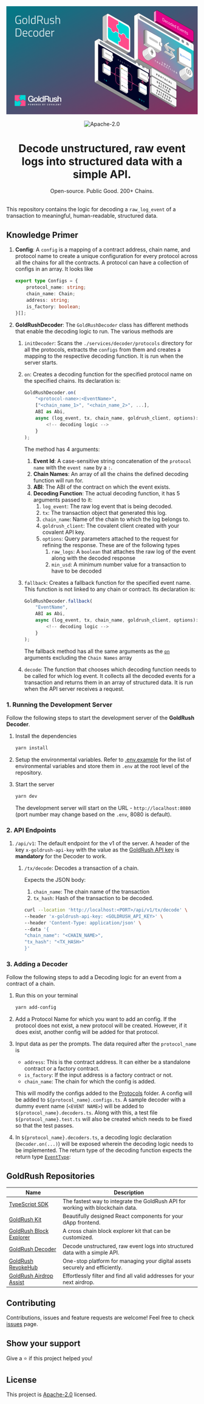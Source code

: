 <div align="center">
    <img alt="GoldRush Decoder Logo" src="./assets/goldrush-decoder-banner.png" style="max-width: 100%;"/>
</div>

<p align="center">
  <img src="https://img.shields.io/github/license/covalenthq/goldrush-decoder" alt="Apache-2.0">
</p>

<h1 align="center">
    Decode unstructured, raw event logs into structured data with a simple API.
</h1>

<div align="center">
    Open-source. Public Good. 200+ Chains.
</div>

<br>

This repository contains the logic for decoding a `raw_log_event` of a transaction to meaningful, human-readable, structured data.

## Knowledge Primer

1.  **Config**: A `config` is a mapping of a contract address, chain name, and protocol name to create a unique configuration for every protocol across all the chains for all the contracts. A protocol can have a collection of configs in an array. It looks like

    ```ts
    export type Configs = {
        protocol_name: string;
        chain_name: Chain;
        address: string;
        is_factory: boolean;
    }[];
    ```

2.  **GoldRushDecoder**: The `GoldRushDecoder` class has different methods that enable the decoding logic to run. The various methods are

    1.  `initDecoder`: Scans the `./services/decoder/protocols` directory for all the protocols, extracts the `configs` from them and creates a mapping to the respective decoding function. It is run when the server starts.
    2.  `on`: Creates a decoding function for the specified protocol name on the specified chains. Its declaration is:

        ```ts
        GoldRushDecoder.on(
            "<protocol-name>:<EventName>",
            ["<chain_name_1>", "<chain_name_2>", ...],
            ABI as Abi,
            async (log_event, tx, chain_name, goldrush_client, options): Promise<EventType> => {
                <!-- decoding logic -->
            }
        );
        ```

        The method has 4 arguments:

        1. **Event Id**: A case-sensitive string concatenation of the `protocol name` with the `event name` by a `:`.
        2. **Chain Names**: An array of all the chains the defined decoding function will run for.
        3. **ABI**: The ABI of the contract on which the event exists.
        4. **Decoding Function**: The actual decoding function, it has 5 arguments passed to it:
            1. `log_event`: The raw log event that is being decoded.
            2. `tx`: The transaction object that generated this log.
            3. `chain_name`: Name of the chain to which the log belongs to.
            4. `goldrush_client`: The covalent client created with your covalent API key.
            5. `options`: Query parameters attached to the request for refining the response. These are of the following types
                1. `raw_logs`: A `boolean` that attaches the raw log of the event along with the decoded response
                2. `min_usd`: A minimum number value for a transaction to have to be decoded

    3.  `fallback`: Creates a fallback function for the specified event name. This function is not linked to any chain or contract. Its declaration is:

        ```ts
        GoldRushDecoder.fallback(
            "EventName",
            ABI as Abi,
            async (log_event, tx, chain_name, goldrush_client, options): Promise<EventType> => {
                <!-- decoding logic -->
            }
        );
        ```

        The fallback method has all the same arguments as the [`on`](./README.md#knowledge-primer) arguments excluding the `Chain Names` array

    4.  `decode`: The function that chooses which decoding function needs to be called for which log event. It collects all the decoded events for a transaction and returns them in an array of structured data. It is run when the API server receives a request.

### 1. Running the Development Server

Follow the following steps to start the development server of the **GoldRush Decoder**.

1. Install the dependencies

    ```bash
    yarn install
    ```

2. Setup the environmental variables. Refer to [.env.example](./.env.example) for the list of environmental variables and store them in `.env` at the root level of the repository.

3. Start the server

    ```bash
    yarn dev
    ```

    The development server will start on the URL - `http://localhost:8080` (port number may change based on the `.env`, 8080 is default).

### 2. API Endpoints

1.  `/api/v1`: The default endpoint for the v1 of the server. A header of the key `x-goldrush-api-key` with the value as the [GoldRush API key](https://goldrush.dev/platform/apikey/) is **mandatory** for the Decoder to work.

    1.  `/tx/decode`: Decodes a transaction of a chain.

        Expects the JSON body:

        1.  `chain_name`: The chain name of the transaction
        2.  `tx_hash`: Hash of the transaction to be decoded.

        ```bash
        curl --location 'http://localhost:<PORT>/api/v1/tx/decode' \
        --header 'x-goldrush-api-key: <GOLDRUSH_API_KEY>' \
        --header 'Content-Type: application/json' \
        --data '{
        "chain_name": "<CHAIN_NAME>",
        "tx_hash": "<TX_HASH>"
        }'
        ```

### 3. Adding a Decoder

Follow the following steps to add a Decoding logic for an event from a contract of a chain.

1.  Run this on your terminal
    ```bash
    yarn add-config
    ```
2.  Add a Protocol Name for which you want to add an config. If the protocol does not exist, a new protocol will be created. However, if it does exist, another config will be added for that protocol.
3.  Input data as per the prompts. The data required after the `protocol_name` is

    -   `address`: This is the contract address. It can either be a standalone contract or a factory contract.
    -   `is_factory`: If the input address is a factory contract or not.
    -   `chain_name`: The chain for which the config is added.

    This will modify the configs added to the [Protocols](services/protocols) folder. A config will be added to `${protocol_name}.configs.ts`. A sample decoder with a dummy event name (`<EVENT NAME>`) will be added to `${protocol_name}.decoders.ts`. Along with this, a test file `${protocol_name}.test.ts` will also be created which needs to be fixed so that the test passes.

4.  In `${protocol_name}.decoders.ts`, a decoding logic declaration (`Decoder.on(...)`) will be exposed wherein the decoding logic needs to be implemented. The return type of the decoding function expects the return type [`EventType`](./services/decoder/decoder.types.ts):

## GoldRush Repositories

| Name                                                                             | Description                                                                     |
| -------------------------------------------------------------------------------- | ------------------------------------------------------------------------------- |
| [TypeScript SDK](https://github.com/covalenthq/covalent-api-sdk-ts)              | The fastest way to integrate the GoldRush API for working with blockchain data. |
| [GoldRush Kit](https://github.com/covalenthq/goldrush-kit)                       | Beautifully designed React components for your dApp frontend.                   |
| [GoldRush Block Explorer](https://github.com/covalenthq/goldrush-block-explorer) | A cross chain block explorer kit that can be customized.                        |
| [GoldRush Decoder](https://github.com/covalenthq/goldrush-decoder)               | Decode unstructured, raw event logs into structured data with a simple API.     |
| [GoldRush RevokeHub](https://github.com/covalenthq/goldrush-revokehub)           | One-stop platform for managing your digital assets securely and efficiently.    |
| [GoldRush Airdrop Assist](https://github.com/covalenthq/goldrush-airdrop-assist) | Effortlessly filter and find all valid addresses for your next airdrop.         |

## Contributing

Contributions, issues and feature requests are welcome!
Feel free to check [issues](https://github.com/covalenthq/goldrush-decoder/issues) page.

## Show your support

Give a ⭐️ if this project helped you!

## License

This project is [Apache-2.0](./LICENSE) licensed.
